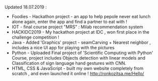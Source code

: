 Updated 18.07.2019 :

* Foodies - Hackathon project - an app to help pepole never eat lunch alone again, enter the app and find a partner to eat with !
* IOT - final course project "MRS" : Milab recommendation system
* HACKIDC2019 - My hackathon project at IDC , won first place in the challenge competition ! 
* Java - Added 'Graphics' project - seamCarving + Nearest neighbor , includes a nice UI app for playing with the pictures 
* Python - Uploaded Final project of 'Scientific Computing with Python' Course, project includes Objects detection with linear models and Classification of sign language hand gestures with CNN.
* HTML, CSS & JavaScript - built my own website completely from scratch , and even launched it online ! http://ronkozitsa.me/Hello/ 

